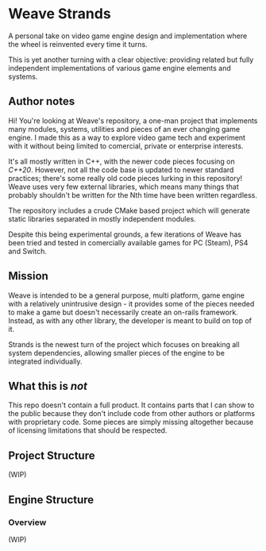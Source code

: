 # Weave Strands

A personal take on video game engine design and implementation where the wheel is reinvented every time it turns.

This is yet another turning with a clear objective: providing related but fully independent implementations of various game engine elements and systems.

## Author notes
Hi!
You're looking at Weave's repository, a one-man project that implements many modules, systems, utilities and pieces of an ever changing game engine. I made this as a way to explore video game tech and experiment with it without being limited to comercial, private or enterprise interests.

It's all mostly written in C++, with the newer code pieces focusing on *C++20*. However, not all the code base is updated to newer standard practices; there's some really old code pieces lurking in this repository! Weave uses very few external libraries, which means many things that probably shouldn't be written for the Nth time have been written regardless. 

The repository includes a crude CMake based project which will generate static libraries separated in mostly independent modules.

Despite this being experimental grounds, a few iterations of Weave has been tried and tested in comercially available games for PC (Steam), PS4 and Switch.

## Mission
Weave is intended to be a general purpose, multi platform, game engine with a relatively unintrusive design - it provides some of the pieces needed to make a game but doesn't necessarily create an on-rails framework. Instead, as with any other library, the developer is meant to build on top of it.

Strands is the newest turn of the project which focuses on breaking all system dependencies, allowing smaller pieces of the engine to be integrated individually.

## What this is _not_
This repo doesn't contain a full product. It contains parts that I can show to the public because they don't include code from other authors or platforms with proprietary code. Some pieces are simply missing altogether because of licensing limitations that should be respected.


## Project Structure
(WIP)

## Engine Structure
### Overview
(WIP)

